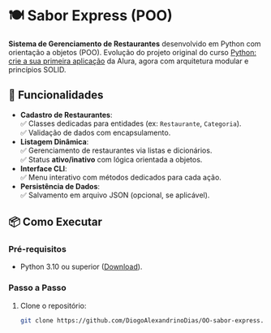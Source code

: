 # 🍽️ Sabor Express (POO)

**Sistema de Gerenciamento de Restaurantes** desenvolvido em Python com orientação a objetos (POO). Evolução do projeto original do curso [Python: crie a sua primeira aplicação](https://www.alura.com.br/) da Alura, agora com arquitetura modular e princípios SOLID.

## 🚀 Funcionalidades

- **Cadastro de Restaurantes**:  
  ✅ Classes dedicadas para entidades (ex: `Restaurante`, `Categoria`).  
  ✅ Validação de dados com encapsulamento.  
- **Listagem Dinâmica**:  
  ✅ Gerenciamento de restaurantes via listas e dicionários.  
  ✅ Status **ativo/inativo** com lógica orientada a objetos.  
- **Interface CLI**:  
  ✅ Menu interativo com métodos dedicados para cada ação.  
- **Persistência de Dados**:  
  ✅ Salvamento em arquivo JSON (opcional, se aplicável).  

## 📦 Como Executar

### Pré-requisitos
- Python 3.10 ou superior ([Download](https://www.python.org/downloads/)).

### Passo a Passo
1. Clone o repositório:
   ```bash
   git clone https://github.com/DiogoAlexandrinoDias/OO-sabor-express.git
